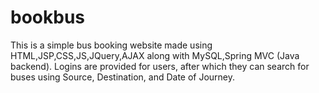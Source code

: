 # bookbus

This is a simple bus booking website made using HTML,JSP,CSS,JS,JQuery,AJAX along with MySQL,Spring MVC (Java backend). Logins are provided for users, after which they can search for buses using Source, Destination, and Date of Journey.
